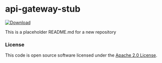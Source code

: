 
# api-gateway-stub

 [ ![Download](https://api.bintray.com/packages/hmrc/releases/api-gateway-stub/images/download.svg) ](https://bintray.com/hmrc/releases/api-gateway-stub/_latestVersion)

This is a placeholder README.md for a new repository

### License

This code is open source software licensed under the [Apache 2.0 License]("http://www.apache.org/licenses/LICENSE-2.0.html").
